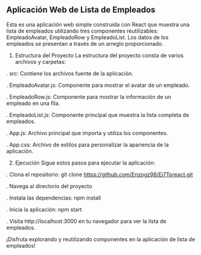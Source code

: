 ## Aplicación Web de Lista de Empleados

Esta es una aplicación web simple construida con React que muestra una lista de empleados utilizando tres componentes reutilizables: EmpleadoAvatar, EmpleadoRow y EmpleadoList. Los datos de los empleados se presentan a través de un arreglo proporcionado.

1. Estructura del Proyecto
La estructura del proyecto consta de varios archivos y carpetas:

. src: Contiene los archivos fuente de la aplicación.

. EmpleadoAvatar.js: Componente para mostrar el avatar de un empleado.

. EmpleadoRow.js: Componente para mostrar la información de un empleado en una fila.

. EmpleadoList.js: Componente principal que muestra la lista completa de empleados.

. App.js: Archivo principal que importa y utiliza los componentes.

. App.css: Archivo de estilos para personalizar la apariencia de la aplicación.



2. Ejecución
Sigue estos pasos para ejecutar la aplicación:

. Clona el repositorio: git clone https://github.com/Enzogz98/Ej7Tpreact.git

. Navega al directorio del proyecto

. Instala las dependencias: npm install

. Inicia la aplicación: npm start

. Visita http://localhost:3000 en tu navegador para ver la lista de empleados.

¡Disfruta explorando y reutilizando componentes en la aplicación de lista de empleados!





